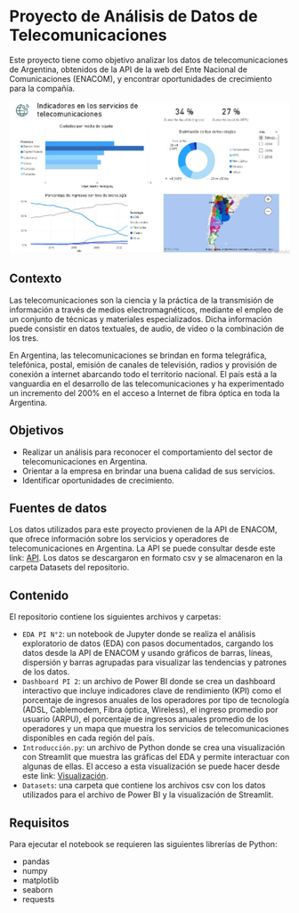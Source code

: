 # Proyecto de Análisis de Datos de Telecomunicaciones

Este proyecto tiene como objetivo analizar los datos de telecomunicaciones de Argentina, obtenidos de la API de la web del Ente Nacional de Comunicaciones (ENACOM), y encontrar oportunidades de crecimiento para la compañía.

![Tablero](/Image/Dashboard.JPG)
## Contexto

Las telecomunicaciones son la ciencia y la práctica de la transmisión de información a través de medios electromagnéticos, mediante el empleo de un conjunto de técnicas y materiales especializados. Dicha información puede consistir en datos textuales, de audio, de video o la combinación de los tres.

En Argentina, las telecomunicaciones se brindan en forma telegráfica, telefónica, postal, emisión de canales de televisión, radios y provisión de conexión a internet abarcando todo el territorio nacional. El país está a la vanguardia en el desarrollo de las telecomunicaciones y ha experimentado un incremento del 200% en el acceso a Internet de fibra óptica en toda la Argentina. 

## Objetivos

- Realizar un análisis para reconocer el comportamiento del sector de telecomunicaciones en Argentina.
- Orientar a la empresa en brindar una buena calidad de sus servicios.
- Identificar oportunidades de crecimiento.

## Fuentes de datos

Los datos utilizados para este proyecto provienen de la API de ENACOM, que ofrece información sobre los servicios y operadores de telecomunicaciones en Argentina. La API se puede consultar desde este link: [API](https://datosabiertos.enacom.gob.ar/developers/). 
Los datos se descargaron en formato csv y se almacenaron en la carpeta Datasets del repositorio.

## Contenido

El repositorio contiene los siguientes archivos y carpetas:

- `EDA PI N°2`: un notebook de Jupyter donde se realiza el análisis exploratorio de datos (EDA) con pasos documentados, cargando los datos desde la API de ENACOM y usando gráficos de barras, líneas, dispersión y barras agrupadas para visualizar las tendencias y patrones de los datos.
- `Dashboard PI 2`: un archivo de Power BI donde se crea un dashboard interactivo que incluye indicadores clave de rendimiento (KPI) como el porcentaje de ingresos anuales de los operadores por tipo de tecnología (ADSL, Cablemodem, Fibra óptica, Wireless), el ingreso promedio por usuario (ARPU), el porcentaje de ingresos anuales promedio de los operadores y un mapa que muestra los servicios de telecomunicaciones disponibles en cada región del país.
- `Introducción.py`: un archivo de Python donde se crea una visualización con Streamlit que muestra las gráficas del EDA y permite interactuar con algunas de ellas. El acceso a esta visualización se puede hacer desde este link: [Visualización](https://proyecto-individual-2-8re7kjjkrwo.streamlit.app/).
- `Datasets`: una carpeta que contiene los archivos csv con los datos utilizados para el archivo de Power BI y la visualización de Streamlit.

## Requisitos

Para ejecutar el notebook se requieren las siguientes librerías de Python:

- pandas
- numpy
- matplotlib
- seaborn
- requests
